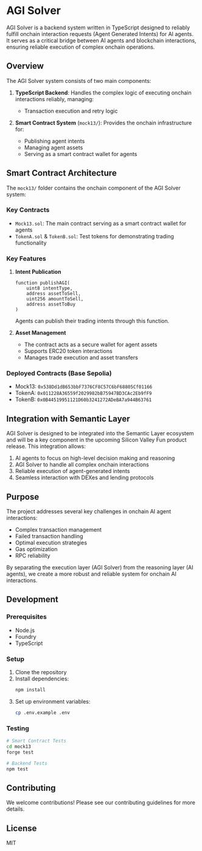 # AGI Solver

AGI Solver is a backend system written in TypeScript designed to reliably fulfill onchain interaction requests (Agent Generated Intents) for AI agents. It serves as a critical bridge between AI agents and blockchain interactions, ensuring reliable execution of complex onchain operations.

## Overview

The AGI Solver system consists of two main components:

1. **TypeScript Backend**: Handles the complex logic of executing onchain interactions reliably, managing:
   - Transaction execution and retry logic

2. **Smart Contract System** (`mock13/`): Provides the onchain infrastructure for:
   - Publishing agent intents
   - Managing agent assets
   - Serving as a smart contract wallet for agents

## Smart Contract Architecture

The `mock13/` folder contains the onchain component of the AGI Solver system:

### Key Contracts
- `Mock13.sol`: The main contract serving as a smart contract wallet for agents
- `TokenA.sol` & `TokenB.sol`: Test tokens for demonstrating trading functionality

### Key Features
1. **Intent Publication**
   ```solidity
   function publishAGI(
       uint8 intentType,
       address assetToSell,
       uint256 amountToSell,
       address assetToBuy
   )
   ```
   Agents can publish their trading intents through this function.

2. **Asset Management**
   - The contract acts as a secure wallet for agent assets
   - Supports ERC20 token interactions
   - Manages trade execution and asset transfers

### Deployed Contracts (Base Sepolia)
- Mock13: `0x538Dd1dB653bbF7376CF8C57C6bF68805Cf01166`
- TokenA: `0x011228A36559f2029982bB75947BD3CAc2Eb9fF9`
- TokenB: `0x0B44519951121D60b3241272ADeBA7a944B63761`

## Integration with Semantic Layer

AGI Solver is designed to be integrated into the Semantic Layer ecosystem and will be a key component in the upcoming Silicon Valley Fun product release. This integration allows:

1. AI agents to focus on high-level decision making and reasoning
2. AGI Solver to handle all complex onchain interactions
3. Reliable execution of agent-generated intents
4. Seamless interaction with DEXes and lending protocols

## Purpose

The project addresses several key challenges in onchain AI agent interactions:
- Complex transaction management
- Failed transaction handling
- Optimal execution strategies
- Gas optimization
- RPC reliability

By separating the execution layer (AGI Solver) from the reasoning layer (AI agents), we create a more robust and reliable system for onchain AI interactions.

## Development

### Prerequisites
- Node.js
- Foundry
- TypeScript

### Setup
1. Clone the repository
2. Install dependencies:
   ```bash
   npm install
   ```
3. Set up environment variables:
   ```bash
   cp .env.example .env
   ```

### Testing
```bash
# Smart Contract Tests
cd mock13
forge test

# Backend Tests
npm test
```

## Contributing

We welcome contributions! Please see our contributing guidelines for more details.

## License

MIT
